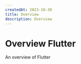 ```yaml
---
createdAt: 2023-10-30
title: Overview
description: Overview
---
```


# Overview Flutter

An overview of Flutter